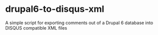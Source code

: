 drupal6-to-disqus-xml
=====================

A simple script for exporting comments out of a Drupal 6 database into DISQUS compatible XML files